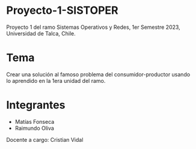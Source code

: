 # Proyecto-1-SISTOPER
Proyecto 1 del ramo Sistemas Operativos y Redes, 1er Semestre 2023, Universidad de Talca, Chile.

# Tema
Crear una solución al famoso problema del consumidor-productor usando lo aprendido en la 1era unidad del ramo.

# Integrantes
- Matías Fonseca
- Raimundo Oliva

Docente a cargo: Cristian Vidal
